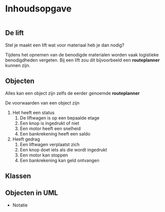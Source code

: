 # Inhoudsopgave
```toc
```

## De lift 
Stel je maakt een lift wat voor materiaal heb je dan nodig?

Tijdens het opnemen van de benodigde materialen worden vaak logistieke benodigdheden vergeten. Bij een lift zou dit bijvoorbeeld een **routeplanner** kunnen zijn.

## Objecten
Alles kan een object zijn zelfs de eerder genoemde **routeplanner**

De voorwaarden van een object zijn
1. Het heeft een status
	1. De liftwagen is op een bepaalde etage
	2. Een knop is ingedrukt of niet
	3. Een motor heeft een snelheid
	4. Een bankrekening heeft een saldo
2. Heeft gedrag
	1. Een liftwagen verplaatst zich
	2. Een knop doet iets als die wordt ingedrukt 
	3. Een motor kan stoppen
	4. Een bankrekening kan geld ontvangen

## Klassen


## Objecten in UML
- Notatie



